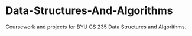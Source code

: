 # Data-Structures-And-Algorithms
Coursework and projects for BYU CS 235 Data Structures and Algorithms.
